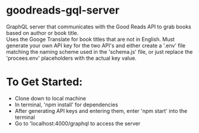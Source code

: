 # goodreads-gql-server

GraphQL server that communicates with the Good Reads API to grab books based on author or book title.  
Uses the Googe Translate for book titles that are not in English.  Must generate your own API key for 
the two API's and either create a '.env' file matching the naming scheme used in the 'schema.js' file, or
just replace the 'procees.env' placeholders with the actual key value.  

# To Get Started:
- Clone down to local machine
- In terminal, 'npm install' for dependencies
- After generating API keys and entering them, enter 'npm start' into the terminal
- Go to 'localhost:4000/graphql to access the server
